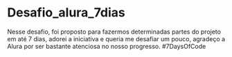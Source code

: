 # Desafio_alura_7dias
Nesse desafio, foi proposto para fazermos determinadas partes do projeto em até 7 dias, adorei a iniciativa e queria me desafiar um pouco, agradeço a Alura por ser bastante atenciosa no nosso progresso. 
#7DaysOfCode
